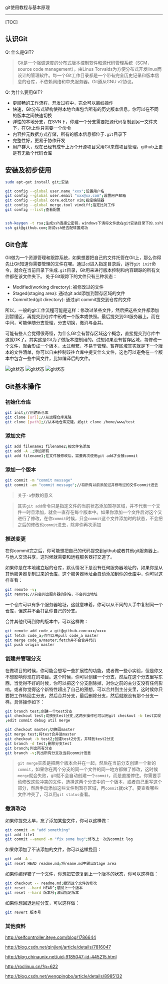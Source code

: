 git使用教程与基本原理
________________________


[TOC]

## 认识Git

Q: 什么是GIT?

> Git是一个强调速度的分布式版本控制软件和源代码管理系统（SCM，source code management）。由Linus Torvalds为方便分布式开发linux而设计的管理软件。每一个Git工作目录都是一个带有完全历史记录和版本信息的仓库，不依赖网络和中央服务器。Git遵从GNU v2协议。

Q: 为什么要用GIT?

* 更顺畅的工作流程，开发过程中，完全可以离线操作
* 快速，Git分布式架构使得本地仓库包含所有的历史版本信息，你可以在不同的版本之间快速切换
* 弹性的本地分支，在SVN下，你建一个分支需要把源代码复制到另一文件夹下，在Git上你只需要一个命令
* 内容控元数据方式存储，所有的版本信息都位于`.git`目录下
* 完整性好，更易于协作开发
* 用户群大，现在已经有成千上万个开源项目采用Git来做项目管理，github上更是有无数个代码仓库

## 安装及初步使用

```bash
sudo apt-get install git;安装

git config --global user.name "xxx";设置用户名
git config --global user.email "xxx@xx.com";设置用户邮箱
git config --global core.editor vim;指定编辑器
git config --global merge.tool vimdiff;指定比对工作
git config --list;查看配置


ssh-keygen -t rsa;生成ssh连接公密钥，windows下请将文件放在git安装目录下的.ssh目录下
ssh git@github.com;测试ssh是否配转置成功
```


## Git仓库

Git做为一个资源管理和跟踪系统，如果想要把自己的文件托管在Git上，那么你得先让Git知道你需要管理的文件在哪。通过`cd`进入指定目录后，运行`git init`命令，就会在当前目录下生成`.git`目录，Git用来进行版本控制和内容跟踪的所有文件都在该文件夹下。
处于Git跟踪下的文件只有三种状态：

* Modified(working directory): 被修改过的文件
* Staged(staging area): 通过git add添加到暂存区域的文件
* Committed(git directory): 通过git commit提交到仓库的文件

所以，一般的git工作流程可能是这样：修改过某些文件，然后把这些文件都添加到暂缓区，再提交到仓库中形成一个版本或快照。最后提交到Git服务器上。而在中间，可能伴随分支管理，分支切换，撤消与合并。

可能有些人会觉得很奇怪，为什么Git会有暂存区域这个概念，直接提交到仓库中这就OK了。其实这是Git为了做版本控制用的。试想如果没有暂存区域，每修改一个文件，就会形成一个版本，太过频繁，不易于管理。暂存区域其实就是下一个版本的文件清单，你可以自由控制该往仓库中提交什么文件，这也可以避免在一个版本中包含一些中间文件，比如编译后的文件。

![git状态](git1.png)
![git状态](git2.png)
![git状态](git3.png)


## Git基本操作

### 初始化仓库

```bash
git init;//创建新仓库
git clone [url];//从远程仓库克隆
git clone [path];//从本地仓库克隆，如git clone /home/www/test
```

### 添加文件

```bash
git add filename1 filename2;按文件名添加
git add -A .;添加所有
git add filename1;在文件被修改后，需要再次使用git add才会被commit
```

### 添加一个版本

```bash
git commit -m "commit message"
git commit -am "commit message";//将所有以前添加过并修改过的文件commit进去
```
> 关于`-a`参数的意义

> 其实`git add`命令只是指定文件的当前状态添加暂存区域，并不代表一个文件一时旦添加，就会一直存在每个版本中。如果你添加一个文件后对这个又进行了修改，在你`commit`时候，只会`commit`这个文件添加时的状态，不会把之后的修改也`commit`进去，除非你再次添加

### 推送变更

在你commit完之后，你可能想把自己的代码提交到github或者其他git服务器上，与他人交流共享，这时候就需要和远程服务器打交道了。

如果你是在本地建立起的仓库，默认情况下是没有任何服务器地址的，如果你是从其他服务器复制过来的仓库，这个服务器地址会自动添加到你的仓库中，你可以这样查看：

```bash
git remote -v;
git remote;//只会列出服务器的别名，不会列出地址
```

一个仓库可以有多个服务器地址，这就意味着，你可以从不同的人手中复制同一个仓库，但这并不会打乱你自己的分支。


合并其他代码到你的版本中，可以这样做：

```bash
git remote add code_a git@github.com:xxx/xxxx
git fetch code_a;也可以用pull code_a master
git merge code_a/master;fetch并不会合并代码
git push origin master
```

### 创建并管理分支

在做项目的时候，你可能会想写一些扩展性的功能，或者做一些小实验，但是你又不想影响你现在的项目。这个时候，你可以创建一个分支，然后在这个分支里写东西，当觉得不好的时候，你可以把这个分支删除掉，对你之前的主分支没有任何影响。或者你觉得这个新特性超出了自己的预想，可以合并到主分支里，这时候你只要把工作转回主分支，然后合并分支，最后删除分支，然后就跟没有那个分支一样。具体操作如下：

```bash
git branch test;创建一个test分支
git checkout test;切换到test分支,这两步操作也可以用git checkout -b test实现
;edit commit debug util merge

git checkout master;切换回master
git merge test;将test合并进master
git checkout -b test2;创建test2分支，并转到test2分支
git branch -d test;删除分支test
git branch;列出所有分支
git branch -v;列出所有分支及当前commit信息
```

> `git merge`实质是把两个版本合并在一起，然后在当前分支创建一个新的`commit`，如果你在两个分支的同一个文件的同一地方都做了修改，这时候`merge`就会失败，git就不会自动创建一个`commit`，而是直接停住。你需要手动修改这些冲突的文件，选择这两个分支中的一个版本，或者自己重写这个部分，然后手动添加这些文件到暂存区域，再`commit`就ok了。要查看哪些文件冲突了，可以用`git status`查看。

### 撤消改动

如果你提交太早，忘了添加某些文件，你可以这样做：
```bash
git commit -m "add something"
git add file1
git commit --amend -m "fix some bug";修改上一次的commit log
```

如果你添加了不该添加的文件，你可以这样挽回：

```bash
git add -A .
git reset HEAD readme.md;将reame.md中踢出Stage area
```

如果你编译错了一个文件，你想把它恢复到上一个版本的状态，你可以这样做：

```bash
git checkout -- readme.md;撤消这个文件的修改
git reset --hard HEAD^;滚回上一个版本
git reset --hard 版本号;滚回指定版本
```

如果你想回退远程分支，可以这样做：

```bash
git revert 版本号
```


### 其他资料

http://selfcontroller.iteye.com/blog/1786644

http://blog.csdn.net/qinjienj/article/details/7816047

http://blog.chinaunix.net/uid-9185047-id-445215.html

http://roclinux.cn/?p=622

http://blog.csdn.net/wengpingbo/article/details/8985132


